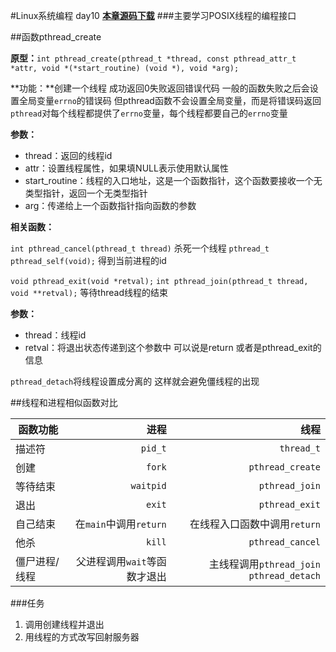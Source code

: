 #Linux系统编程 day10
[**本章源码下载**](code/day10.rar)
###主要学习POSIX线程的编程接口

##函数pthread_create

**原型：**`int pthread_create(pthread_t *thread, const pthread_attr_t *attr, void *(*start_routine) (void *), void *arg);`

**功能：**创建一个线程
成功返回0失败返回错误代码
一般的函数失败之后会设置全局变量`errno`的错误码
但pthread函数不会设置全局变量，而是将错误码返回
`pthread`对每个线程都提供了`errno`变量，每个线程都要自己的`errno`变量

**参数：**

* thread：返回的线程id
* attr：设置线程属性，如果填NULL表示使用默认属性
* start_routine：线程的入口地址，这是一个函数指针，这个函数要接收一个无类型指针，返回一个无类型指针
* arg：传递给上一个函数指针指向函数的参数


**相关函数：**

`int pthread_cancel(pthread_t thread)`
杀死一个线程
`pthread_t pthread_self(void);`
得到当前进程的id

`void pthread_exit(void *retval);`
`int pthread_join(pthread_t thread, void **retval);`
等待thread线程的结束

**参数：**

* thread：线程id
* retval：将退出状态传递到这个参数中
	可以说是return 或者是pthread_exit的信息

`pthread_detach`将线程设置成分离的
这样就会避免僵线程的出现

##线程和进程相似函数对比

函数功能|进程|线程
--|--:|--:|
描述符|`pid_t`|`thread_t`
创建|`fork`|`pthread_create`
等待结束|`waitpid`|`pthread_join`
退出|`exit`|`pthread_exit`
自己结束|在`main`中调用`return`|在线程入口函数中调用`return`
他杀|`kill`|`pthread_cancel`
僵尸进程/线程|父进程调用`wait`等函数才退出|主线程调用`pthread_join` `pthread_detach`


###任务
1. 调用创建线程并退出
2. 用线程的方式改写回射服务器
